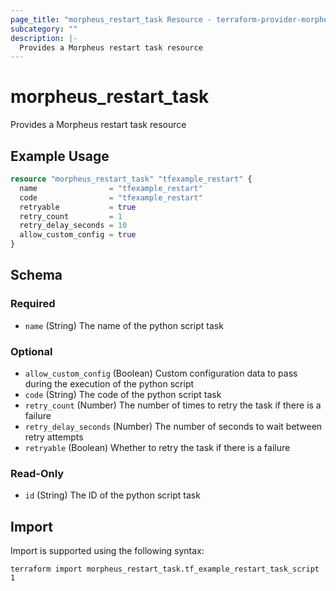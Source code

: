 ```yaml
---
page_title: "morpheus_restart_task Resource - terraform-provider-morpheus"
subcategory: ""
description: |-
  Provides a Morpheus restart task resource
---
```


# morpheus_restart_task

Provides a Morpheus restart task resource

## Example Usage

```terraform
resource "morpheus_restart_task" "tfexample_restart" {
  name                = "tfexample_restart"
  code                = "tfexample_restart"
  retryable           = true
  retry_count         = 1
  retry_delay_seconds = 10
  allow_custom_config = true
}
```

<!-- schema generated by tfplugindocs -->
## Schema

### Required

- `name` (String) The name of the python script task

### Optional

- `allow_custom_config` (Boolean) Custom configuration data to pass during the execution of the python script
- `code` (String) The code of the python script task
- `retry_count` (Number) The number of times to retry the task if there is a failure
- `retry_delay_seconds` (Number) The number of seconds to wait between retry attempts
- `retryable` (Boolean) Whether to retry the task if there is a failure

### Read-Only

- `id` (String) The ID of the python script task

## Import

Import is supported using the following syntax:

```shell
terraform import morpheus_restart_task.tf_example_restart_task_script 1
```
